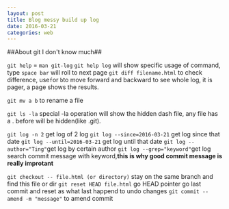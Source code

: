 ```yaml
---
layout: post
title: Blog messy build up log
date: 2016-03-21
categories: web
---
```


##About git I don't know much##

`git help`  = `man git-log`
`git help log` will show specific usage of command, type `space bar` will roll to next page
`git diff filename.html` to check difference, use`f`or `b`to move forward and backward to see whole log, it is pager, a page shows the results.

`git mv a b` to rename a file

`git ls -la` special -la operation will show the hidden dash file, any file has a . before will be hidden(like .git).

`git log -n 2` get log of 2 log
`git log --since=2016-03-21` get log since that date
`git log --until=2016-03-21` get log until that date
`git log --author="Ting"`get log by certain author
`git log --grep="keyword"`get log search commit message with keyword,**this is why good commit message is really improtant**

`git checkout -- file.html (or directory)` stay on the same branch and find this file or dir
`git reset HEAD file.html` go HEAD pointer go last commit and reset as what last happend to undo changes 
`git commit --amend -m "message"` to amend commit 

